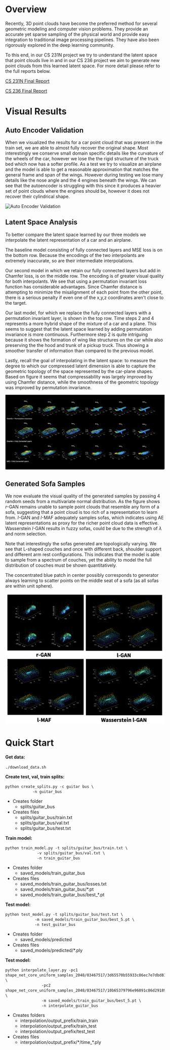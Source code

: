 
# Overview
Recently, 3D point clouds have become the preferred method for several geometric modeling and computer vision problems. They provide an accurate yet sparse sampling of the physical world and provide easy integration to traditional image processing pipelines. They have also been rigorously explored in the deep learning community.

To this end, in our CS 231N project we try to understand the latent space that point clouds live in and in our CS 236 project we aim to generate new point clouds from this learned latent space. For more detail please refer to the full reports below.

[CS 231N Final Report](pdf_folder/CS231N_FinalReport.pdf)

[CS 236 Final Report](pdf_folder/CS236_Project_Final_Report.pdf)

<!-- # Layout

AE_models folder -- folder with different AE models

**create_splits.py :**
- split data into train, val, and test
- inputs: 
	- file with list of human readable objects to include in data, name
- outputs: 
	- splits/name/file of list of paths to training examples
	- splits/name/file of list of paths to val examples
	- splits/name/file of list of paths to test examples

**train_model.py:**
- trains AE model
- inputs: 
	- path to file with train paths
	- path to file with val paths
	- name
- outputs: 
	- saved_models/name/models saved every 100 epochs
	- saved_models/name/models saved after best epoch
                              
**test_model.py** 
- tests AE model
- inputs: 
	- path to file with test paths
	- name
- outputs: 
	- predicted/name/ply files for test examples
               
**interpolate_layer.py** 
- interpolation
- inputs: 
	- path to folder with decoded training examples
	- path to folder with decoded testing examples
	- model
	- output_prefix
-  outputs: 
	- interpolation/output_prefix/train_train folder for interpolated decoded output
	- interpolation/output_prefix/train_test folder for interpolated decoded output
	- interpolation/output_prefix/test_test folder for interpolated decoded output
               
**PointCloudDataset.py** 
- input to dataloader
- inputs: 
- outputs: 


# Progress:
# Starting from scratch, building autoencoder
 -->

# Visual Results

## Auto Encoder Validation

When we visualized the results for a car point cloud that was present in the train set, we are able to almost fully recover the original shape. Most interestingly we conserve small domain specific details like the curvature of the wheels of the car, however we lose the the rigid structure of the truck bed which now has a softer profile. As a test we try to visualize an airplane and the model is able to get a reasonable approximation that matches the general frame and span of the wings. However during testing we lose many details like the nose angle and the 4 engines beneath the wings. We can see that the autoencoder is struggling with this since it produces a heavier set of point clouds where the engines should be, however it does not recover their cylindrical shape.

![Auto Encoder Validation](pdf_folder/AE_validation.png)

## Latent Space Analysis

To better compare the latent space learned by our three models we interpolate the latent representation of a car and an airplane.

The baseline model consisting of fully connected layers and MSE loss is on the bottom row. Because the encodings of the two interpolants are extremely inaccurate, so are their intermediate interpolations.

Our second model in which we retain our fully connected layers but add in Chamfer loss, is on the middle row. The encoding is of greater visual quality for both interpolants. We see that using a permutation invariant loss function has considerable advantages. Since Chamfer distance is attempting to minimize the misalignment of each point from the other point, there is a serious penalty if even one of the x,y,z coordinates aren't close to the target. 

Our last model, for which we replace the fully connected layers with a permutation invariant layer, is shown in the top row. Time steps 2 and 4 represents a more hybrid shape of the mixture of a car and a plane. This seems to suggest that the latent space learned by adding permutation invariance is more continuous. Furthermore step 2 is quite intriguing because it shows the formation of wing like structures on the car while also preserving the the hood and trunk of a pickup truck. Thus showing a smoother transfer of information than compared to the previous model.

Lastly, recall the goal of interpolating in the latent space: to measure the degree to which our compressed latent dimension is able to capture the geometric topology of the space represented by the car-plane shapes. Based on figure it seems that compressability was largely improved by using Chamfer distance, while the smoothness of the geometric topology was improved by permutation invariance.

![Latent Space Analysis](pdf_folder/interpolations.png)

## Generated Sofa Samples

We now evaluate the visual quality of the generated samples by passing 4 random seeds from a multivariate normal distribution. As the figure shows $r$-GAN remains unable to sample point clouds that resemble any form of a sofa, suggesting that a point cloud is too rich of a representation to learn from. $l$-GAN and $l$-MAF adequately samples sofas, which indicates using AE latent representations as proxy for the richer point cloud data is effective. Wasserstein $l$-GAN results in fuzzy sofas, could be due to the strength of $\lambda$ and norm selection.

Note that interestingly the sofas generated are topologically varying. We see that L-shaped couches and once with different back, shoulder support and different arm rest configurations. This indicates that the model is able to sample from a spectrum of couches, yet the ability to model the full distribution of couches must be shown quantitatively.

The concentrated blue patch in center possibly corresponds to generator always learning to scatter points on the middle seat of a sofa (as all sofas are within unit sphere).

![Generated Safa Samples](pdf_folder/generated_sofas.png)

# Quick Start

**Get data:**

`./download_data.sh`

**Create test, val, train splits:**
```
python create_splits.py -c guitar bus \
			-n guitar_bus
```
- Creates folder 
	- splits/guitar_bus
- Creates files 
	- splits/guitar_bus/train.txt
	- splits/guitar_bus/val.txt
	- splits/guitar_bus/test.txt

**Train model:**
```
python train_model.py -t splits/guitar_bus/train.txt \
		      -v splits/guitar_bus/val.txt \
		      -n train_guitar_bus
```
- Creates folder 
	- saved_models/train_guitar_bus
- Creates files 
	- saved_models/train_guitar_bus/losses.txt
	- saved_models/train_guitar_bus/\*.pt
	- saved_models/train_guitar_bus/best_\*.pt 

**Test model:**
```
python test_model.py -t splits/guitar_bus/test.txt \
		     -m saved_models/train_guitar_bus/best_5.pt \
		     -n test_guitar_bus
```
- Creates folder 
	- saved_models/predicted
- Creates files 
	- saved_models/predicted/\*.ply


**Test model:**
```
python interpolate_layer.py -pc1 shape_net_core_uniform_samples_2048/03467517/3d65570b55933c86ec7e7dbd8120b3cb.ply \
			    -pc2 shape_net_core_uniform_samples_2048/03467517/10b65379796e96091c86d29189611a06.ply \
			    -m saved_models/train_guitar_bus/best_5.pt \
			    -n interpolate_guitar_bus
```
- Creates folders 
	- interpolation/output_prefix/train_train
	- interpolation/output_prefix/train_test
	- interpolation/output_prefix/test_test
- Creates files
	- interpolation/output_prefix/\*/time_\*.ply
